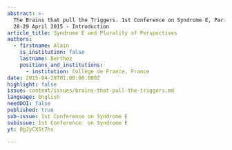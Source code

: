```yaml
---
abstract: >-
  The Brains that pull the Triggers. 1st Conference on Syndrome E, Paris IAS,
  28-29 April 2015 - Introduction
article_title: Syndrome E and Plurality of Perspectives
authors:
  - firstname: Alain
    is_institution: false
    lastname: Berthoz
    positions_and_institutions:
      - institution: Collège de France, France
date: 2015-04-28T01:00:00.000Z
highlight: false
issue: content/issues/brains-that-pull-the-triggers.md
language: English
needDOI: false
published: true
sub-issue: 1st Conference on Syndrome E
subissue: 1st Conference  on Syndrome E
yt: 0gJyCXSt7hs

---
```


<Youtube yt="0gJyCXSt7hs" caption="Syndrome E and Plurality of Perspectives"></Youtube>